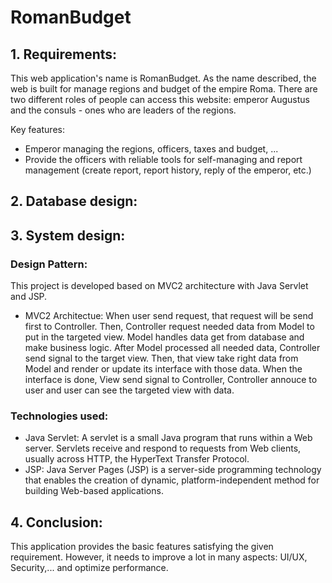 # RomanBudget
## 1. Requirements:
This web application's name is RomanBudget.
As the name described, the web is built for manage regions and budget of the empire Roma. 
There are two different roles of people can access this website: emperor Augustus and the consuls - ones who are leaders of the regions.

Key features:
- Emperor managing the regions, officers, taxes and budget, ...
- Provide the officers with reliable tools for self-managing and report management (create report, report history, reply of the emperor, etc.)

## 2. Database design:


## 3. System design:
### Design Pattern:
This project is developed based on MVC2 architecture with Java Servlet and JSP. 
- MVC2 Architectue: When user send request, that request will be send first to Controller.
  Then, Controller request needed data from Model to put in the targeted view. Model handles data get from database and make business logic.
  After Model processed all needed data, Controller send signal to the target view.
  Then, that view take right data from Model and render or update its interface with those data.
  When the interface is done, View send signal to Controller, Controller annouce to user and user can see the targeted view with data.
### Technologies used:
- Java Servlet: A servlet is a small Java program that runs within a Web server. Servlets receive and respond to requests from Web clients, usually across HTTP, the HyperText Transfer Protocol.
- JSP: Java Server Pages (JSP) is a server-side programming technology that enables the creation of dynamic, platform-independent method for building Web-based applications.

## 4. Conclusion:
This application provides the basic features satisfying the given requirement. However, it needs to improve a lot in many aspects: UI/UX, Security,... and optimize performance.
